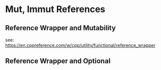 # Mut, Immut References

## Reference Wrapper and Mutability

see: <https://en.cppreference.com/w/cpp/utility/functional/reference_wrapper>

## Reference Wrapper and Optional
